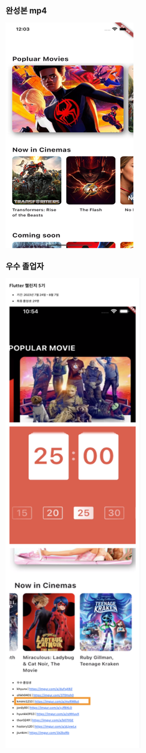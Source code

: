 ## 완성본 mp4
<!-- [![Watch the video](https://img.youtube.com/vi/APOPm01BVrk/hqdefault.jpg)](https://www.youtube.com/embed/APOPm01BVrk) -->

[<img src="assets/movieFlix.png" width="340" height="600"
/>](https://github.com/kmm1210/flutter_movieflix/assets/26448707/dec9186c-4791-426a-a35c-1228fa829edb)

## 우수 졸업자
<a><img src="assets/top_student.png" width="360" height="1250"></a>
